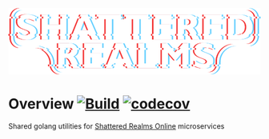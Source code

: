 ![Shattered Realms Online](https://github.com/ShatteredRealms/Documentation/raw/main/assets/images/logo/WhiteLogo.png)

# Overview [![Build](https://github.com/ShatteredRealms/GoUtils/actions/workflows/test.yml/badge.svg)](https://github.com/ShatteredRealms/GoUtils/actions/workflows/test.yml) [![codecov](https://codecov.io/gh/ShatteredRealms/GoUtils/branch/main/graph/badge.svg?token=P01UR012I1)](https://codecov.io/gh/ShatteredRealms/GoUtils)
Shared golang utilities for [Shattered Realms Online](https://github.com/ShatteredRealms/Game) microservices
